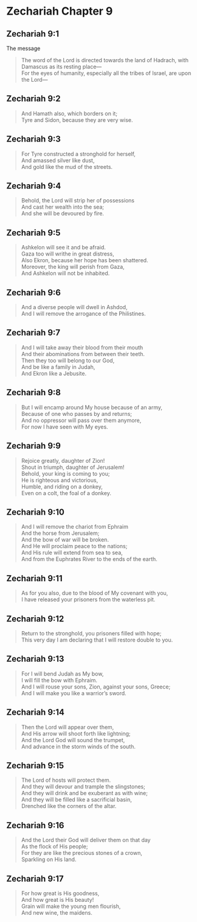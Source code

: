 # Zechariah Chapter 9

## Zechariah 9:1

The message

> The word of the Lord is directed towards the land of Hadrach, with Damascus as its resting place—  
> For the eyes of humanity, especially all the tribes of Israel, are upon the Lord—

## Zechariah 9:2

> And Hamath also, which borders on it;  
> Tyre and Sidon, because they are very wise.

## Zechariah 9:3

> For Tyre constructed a stronghold for herself,  
> And amassed silver like dust,  
> And gold like the mud of the streets.

## Zechariah 9:4

> Behold, the Lord will strip her of possessions  
> And cast her wealth into the sea;  
> And she will be devoured by fire.

## Zechariah 9:5

> Ashkelon will see it and be afraid.  
> Gaza too will writhe in great distress,  
> Also Ekron, because her hope has been shattered.  
> Moreover, the king will perish from Gaza,  
> And Ashkelon will not be inhabited.

## Zechariah 9:6

> And a diverse people will dwell in Ashdod,  
> And I will remove the arrogance of the Philistines.

## Zechariah 9:7

> And I will take away their blood from their mouth  
> And their abominations from between their teeth.  
> Then they too will belong to our God,  
> And be like a family in Judah,  
> And Ekron like a Jebusite.

## Zechariah 9:8

> But I will encamp around My house because of an army,  
> Because of one who passes by and returns;  
> And no oppressor will pass over them anymore,  
> For now I have seen with My eyes.

## Zechariah 9:9

> Rejoice greatly, daughter of Zion!  
> Shout in triumph, daughter of Jerusalem!  
> Behold, your king is coming to you;  
> He is righteous and victorious,  
> Humble, and riding on a donkey,  
> Even on a colt, the foal of a donkey.

## Zechariah 9:10

> And I will remove the chariot from Ephraim  
> And the horse from Jerusalem;  
> And the bow of war will be broken.  
> And He will proclaim peace to the nations;  
> And His rule will extend from sea to sea,  
> And from the Euphrates River to the ends of the earth.

## Zechariah 9:11

> As for you also, due to the blood of My covenant with you,  
> I have released your prisoners from the waterless pit.

## Zechariah 9:12

> Return to the stronghold, you prisoners filled with hope;  
> This very day I am declaring that I will restore double to you.

## Zechariah 9:13

> For I will bend Judah as My bow,  
> I will fill the bow with Ephraim.  
> And I will rouse your sons, Zion, against your sons, Greece;  
> And I will make you like a warrior’s sword.

## Zechariah 9:14

> Then the Lord will appear over them,  
> And His arrow will shoot forth like lightning;  
> And the Lord God will sound the trumpet,  
> And advance in the storm winds of the south.

## Zechariah 9:15

> The Lord of hosts will protect them.  
> And they will devour and trample the slingstones;  
> And they will drink and be exuberant as with wine;  
> And they will be filled like a sacrificial basin,  
> Drenched like the corners of the altar.

## Zechariah 9:16

> And the Lord their God will deliver them on that day  
> As the flock of His people;  
> For they are like the precious stones of a crown,  
> Sparkling on His land.

## Zechariah 9:17

> For how great is His goodness,  
> And how great is His beauty!  
> Grain will make the young men flourish,  
> And new wine, the maidens.
